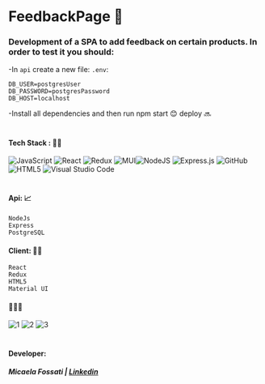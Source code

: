 # FeedbackPage 💫


### Development of a SPA to add feedback on certain products. In order to test it you should:
-In `api` create a new file: `.env`:
```
DB_USER=postgresUser
DB_PASSWORD=postgresPassword
DB_HOST=localhost
```
-Install all dependencies and then run npm start 😊 deploy 🔜

#


#### Tech Stack : 👩‍💻

![JavaScript](https://img.shields.io/badge/javascript-%23323330.svg?style=flat&logo=Javascript&logoColor=%23F7DF1E) ![React](https://img.shields.io/badge/react-%2320232a.svg?style=flat&logo=React&logoColor=%2361DAFB) ![Redux](https://img.shields.io/badge/Redux-%23593d88.svg?style=flat&logo=redux&logoColor=white) ![MUI](https://img.shields.io/badge/MUI-%230081CB.svg?style=flat&logo=Material-ui&logoColor=white)![NodeJS](https://img.shields.io/badge/node.js-6DA55F?style=flat&logo=Node.js&logoColor=white) ![Express.js](https://img.shields.io/badge/express.js-%23404d59.svg?style=flat&logo=Express&logoColor=%2361DAFB) ![GitHub](https://img.shields.io/badge/Github-%23121011.svg?style=flat&logo=github&logoColor=white)  ![HTML5](https://img.shields.io/badge/html5-%23E34F26.svg?style=flat&logo=HTML5&logoColor=white) ![Visual Studio Code](https://img.shields.io/badge/Visual%20Studio%20Code-0078d7.svg?style=flat&logo=VS-Code&logoColor=white)
#


#### Api: 📈
```
NodeJs
Express
PostgreSQL
```
#### Client: 👩‍🎨
```
React
Redux
HTML5
Material UI
```
#### 🕵️‍♀️🧐
<img src="https://i.ibb.co/jVccM7F/1.png" alt="1" border="0">
<img src="https://i.ibb.co/zG042BF/Captura-de-Pantalla-2022-03-01-a-la-s-7-11-26-a-m.png" alt="2" border="0">
<img src="https://i.ibb.co/qm4kpzr/Captura-de-Pantalla-2022-03-01-a-la-s-7-11-45-a-m.png" alt="3" border="0">

#

#### Developer: 

##### Micaela Fossati | [Linkedin](https://www.linkedin.com/in/vmfossati/) 

#

